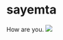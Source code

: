 # sayemta
How are you.
<a href="https://hits.seeyoufarm.com"><img src="https://hits.seeyoufarm.com/api/count/incr/badge.svg?url=https%3A%2F%2Fgithub.com%2Fsaymeta&count_bg=%2379C83D&title_bg=%23555555&icon=&icon_color=%23E7E7E7&title=hits&edge_flat=false"/></a>
